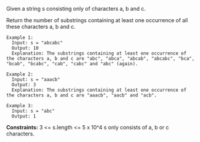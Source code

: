 Given a string s consisting only of characters a, b and c.

Return the number of substrings containing at least one occurrence of all these characters a, b and c.

```
Example 1:
  Input: s = "abcabc"
  Output: 10
  Explanation: The substrings containing at least one occurrence of the characters a, b and c are "abc", "abca", "abcab", "abcabc", "bca", "bcab", "bcabc", "cab", "cabc" and "abc" (again). 

Example 2:
  Input: s = "aaacb"
  Output: 3
  Explanation: The substrings containing at least one occurrence of the characters a, b and c are "aaacb", "aacb" and "acb". 

Example 3:
  Input: s = "abc"
  Output: 1
``` 

**Constraints:**
  3 <= s.length <= 5 x 10^4
  s only consists of a, b or c characters.
